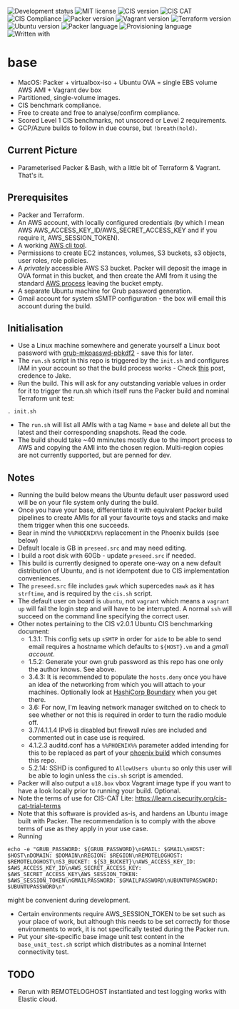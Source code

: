 ![Development status](https://img.shields.io/badge/status-uat-F90.svg?style=for-the-badge)
![MIT license](https://img.shields.io/badge/licence-MIT-ff69b4.svg?style=for-the-badge)
![CIS version](https://img.shields.io/badge/CIS_benchmark-2.0.1-003b5b.svg?style=for-the-badge)
![CIS CAT](https://img.shields.io/badge/CIS_CAT_Lite-4.0.21-003b5b.svg?style=for-the-badge)
![CIS Compliance](https://img.shields.io/badge/CIS_Compliance-100%25-green.svg?style=for-the-badge)
![Packer version](https://img.shields.io/badge/packer-1.6.5-00ACFF.svg?style=for-the-badge)
![Vagrant version](https://img.shields.io/badge/vagrant-2.2.13-1563ff.svg?style=for-the-badge)
![Terraform version](https://img.shields.io/badge/vagrant-0.14.3-623CE4.svg?style=for-the-badge)
![Ubuntu version](https://img.shields.io/badge/ubuntu-18.05LTS-blue.svg?style=for-the-badge)
![Packer language](https://img.shields.io/badge/packer-JSON-blueviolet.svg?style=for-the-badge)
![Provisioning language](https://img.shields.io/badge/provisioning-bash-blueviolet.svg?style=for-the-badge)
![Written with](https://img.shields.io/badge/written_with-macOS-333.svg?style=for-the-badge)

# base

* MacOS: Packer + virtualbox-iso + Ubuntu OVA = single EBS volume AWS AMI + Vagrant dev box
* Partitioned, single-volume images.
* CIS benchmark compliance.
* Free to create and free to analyse/confirm compliance.
* Scored Level 1 CIS benchmarks, not unscored or Level 2 requirements.
* GCP/Azure builds to follow in due course, but `!breath(hold)`.

## Current Picture
* Parameterised Packer & Bash, with a little bit of Terraform & Vagrant.  That's it.

## Prerequisites
* Packer and Terraform.
* An AWS account, with locally configured credentials (by which I mean AWS AWS_ACCESS_KEY_ID/AWS_SECRET_ACCESS_KEY and if you require it, AWS_SESSION_TOKEN).
* A working [AWS cli tool](https://docs.aws.amazon.com/cli/latest/userguide/install-cliv2-mac.html).
* Permissions to create EC2 instances, volumes, S3 buckets, s3 objects, user roles, role policies.
* A _privately_ accessible AWS S3 bucket.  Packer will deposit the image in OVA format in this bucket, and then create the AMI from it using the standard [AWS process](https://docs.aws.amazon.com/vm-import/latest/userguide/vmie_prereqs.html) leaving the bucket empty.
* A separate Ubuntu machine for Grub password generation.
* Gmail account for system sSMTP configuration - the box will email this account during the build.

## Initialisation
* Use a Linux machine somewhere and generate yourself a Linux boot password with [grub-mkpasswd-pbkdf2](https://www.gnu.org/software/grub/manual/grub/html_node/Invoking-grub_002dmkpasswd_002dpbkdf2.html) - save this for later.
* The `run.sh` script in this repo is triggered by the `init.sh` and configures IAM in your account so that the build process works - Check [this](https://rzn.id.au/tech/converting-an-ova-to-an-amazon-ami/) post, credence to Jake.
* Run the build. This will ask for any outstanding variable values in order for it to trigger the run.sh which itself runs the Packer build and nominal Terraform unit test:
```shell
. init.sh
```
* The `run.sh` will list all AMIs with a tag Name = `base` and delete all but the latest and their corresponding snapshots.  Read the code.
* The build should take ~40 mminutes mostly due to the import process to AWS and copying the AMI into the chosen region.  Multi-region copies are not currently supported, but are penned for dev.

## Notes
* Running the build below means the Ubuntu default user password used will be on your file system only during the build.
* Once you have your base, differentiate it with equivalent Packer build pipelines to create AMIs for all your favourite toys and stacks and make them trigger when this one succeeds.
* Bear in mind the `%%PHOENIX%%` replacement in the Phoenix builds (see below)
* Default locale is GB in `preseed.src` and may need editing.
* I build a root disk with 60Gb - update `preseed.src` if needed.
* This build is currently designed to operate one-way on a new default distribution of Ubuntu, and is not idempotent due to CIS implementation conveniences.
* The `preseed.src` file includes `gawk` which supercedes `mawk` as it has `strftime`, and is required by the `cis.sh` script.
* The default user on board is `ubuntu`, not `vagrant` which means a `vagrant up` will fail the login step and will have to be interrupted. A normal `ssh` will succeed on the command line specifying the correct user.
* Other notes pertaining to the CIS v2.0.1 Ubuntu CIS benchmarking document:
  * 1.3.1: This config sets up `sSMTP` in order for `aide` to be able to send email requires a hostname which defaults to `${HOST}.vm` and a _gmail account_.
  * 1.5.2: Generate your own grub password as this repo has one only the author knows. See above.
  * 3.4.3: It is recommended to populate the `hosts.deny` once you have an idea of the networking from which you will attach to your machines. Optionally look at [HashiCorp Boundary](https://www.boundaryproject.io/) when you get there.
  * 3.6: For now, I'm leaving network manager switched on to check to see whether or not this is required in order to turn the radio module off.
  * 3.7/4.1.1.4 IPv6 is disabled but firewall rules are included and commented out in case use is required.
  * 4.1.2.3 auditd.conf has a `%%PHOENIX%%` parameter added intending for this to be replaced as part of your [phoenix build](https://martinfowler.com/bliki/PhoenixServer.html) which consumes this repo.
  * 5.2.14: SSHD is configured to `AllowUsers ubuntu` so only this user will be able to login unless the `cis.sh` script is amended.
* Packer will also output a `u18.box` vbox Vagrant image type if you want to have a look locally prior to running your build. Optional.
* Note the terms of use for CIS-CAT Lite: https://learn.cisecurity.org/cis-cat-trial-terms
* Note that this software is provided as-is, and hardens an Ubuntu image built with Packer.  The recommendation is to comply with the above terms of use as they apply in your use case.
* Running
```shell
echo -e "GRUB_PASSWORD: ${GRUB_PASSWORD}\nGMAIL: $GMAIL\nHOST: $HOST\nDOMAIN: $DOMAIN\nREGION: $REGION\nREMOTELOGHOST: $REMOTELOGHOST\nS3_BUCKET: ${S3_BUCKET}\nAWS_ACCESS_KEY_ID: $AWS_ACCESS_KEY_ID\nAWS_SECRET_ACCESS_KEY: $AWS_SECRET_ACCESS_KEY\AWS_SESSION_TOKEN: $AWS_SESSION_TOKEN\nGMAILPASSWORD: $GMAILPASSWORD\nUBUNTUPASSWORD: $UBUNTUPASSWORD\n"
```
might be convenient during development.
* Certain environments require AWS_SESSION_TOKEN to be set such as your place of work, but although this needs to be set correctly for those environments to work, it is not specifically tested during the Packer run.
* Put your site-specific base image unit test content in the `base_unit_test.sh` script which distributes as a nominal Internet connectivity test.

## TODO
* Rerun with REMOTELOGHOST instantiated and test logging works with Elastic cloud.


